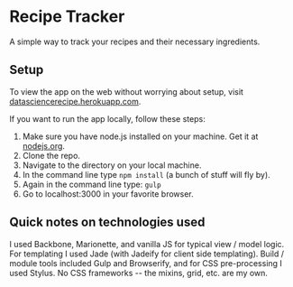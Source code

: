 # Recipe Tracker
A simple way to track your recipes and their necessary ingredients.

## Setup
To view the app on the web without worrying about setup, visit [datasciencerecipe.herokuapp.com](http://datasciencerecipe.herokuapp.com/).

If you want to run the app locally, follow these steps:

1. Make sure you have node.js installed on your machine.  Get it at [nodejs.org](https://nodejs.org/).
1. Clone the repo.
1. Navigate to the directory on your local machine. 
1. In the command line type `npm install` (a bunch of stuff will fly by).
1. Again in the command line type: `gulp`
1. Go to localhost:3000 in your favorite browser.

## Quick notes on technologies used
I used Backbone, Marionette, and vanilla JS for typical view / model logic.  For templating I used Jade (with Jadeify for client side templating).  Build / module tools included Gulp and Browserify, and for CSS pre-processing I used Stylus.  No CSS frameworks -- the mixins, grid, etc. are my own.